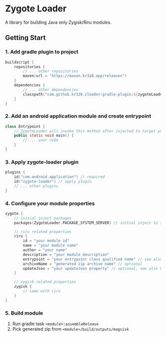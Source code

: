 # Zygote Loader

A library for building Java only Zygisk/Riru modules.

## Getting Start

### 1. Add gradle plugin to project

```kotlin
buildscript {
    repositories {
        // ... other repositories
        maven(url = "https://maven.kr328.app/releases")
    }
    dependencies {
        // ... other dependencies
        classpath("com.github.kr328.zloader:gradle-plugin:${zygoteLoaderVersion}")
    }
}
```

### 2. Add an android application module and create entrypoint

```java
class Entrypoint {
    // ZygoteLoader will invoke this method after injected to target project
    public static void main() {
        // ... your code
    }
}
```

### 3. Apply zygote-loader plugin

```kotlin
plugins {
    id("com.android.application") // required
    id("zygote-loader") // apply plugin
    // ... other plugins
}
```

### 4. Configure your module properties

```kotlin
zygote {
    // initial inject packages
    packages(ZygoteLoader.PACKAGE_SYSTEM_SERVER) // initial inject to system_server

    // riru related properties
    riru {
        id = "your module id"
        name = "your module name"
        author = "your name"
        description = "your module description"
        entrypoint = "your entrypoint class qualified name" // see also step 2
        archiveName = "generated zip archive name" // optional
        updateJson = "your updateJson property" // optional, see also https://topjohnwu.github.io/Magisk/guides.html#moduleprop
    }

    // zygisk related properties
    zygisk {
        // same with riru
    }
}
```

### 5. Build module

1. Run gradle task `<module>:assembleRelease`
2. Pick generated zip from `<module>/build/outputs/magsisk`